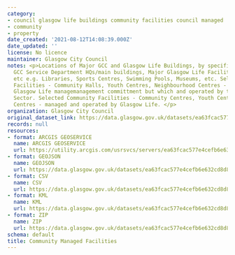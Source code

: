 ```yaml
---
category:
- council glasgow life buildings community facilities council managed
- community
- property
date_created: '2021-08-12T14:08:39.000Z'
date_updated: ''
license: No licence
maintainer: Glasgow City Council
notes: <p>Locations of Major GCC and Glasgow Life Buildings, by specified type. Includes
  GCC Service Department HQs/main buildings, Major Glasgow Life Facilities, ALEO HQs
  etc e.g. Libraries, Sports Centres, Swimming Pools, Museums, etc. Selected Community
  Facilities - Community Halls, Youth Centres, Neighbourhood Centres - which have
  Glasgow Life managemanagement committment but which and operated by the Voluntary
  Sector. Selected Community Facilities - Community Centres, Youth Centres, Recreation
  Centres - managed and operated by Glasgow Life. </p>
organization: Glasgow City Council
original_dataset_link: https://data.glasgow.gov.uk/datasets/ea63fcac577e4cefb6e632cd8d84365b_2
records: null
resources:
- format: ARCGIS GEOSERVICE
  name: ARCGIS GEOSERVICE
  url: https://utility.arcgis.com/usrsvcs/servers/ea63fcac577e4cefb6e632cd8d84365b/rest/services/OPEN_DATA/Public_Buildings/MapServer/2
- format: GEOJSON
  name: GEOJSON
  url: https://data.glasgow.gov.uk/datasets/ea63fcac577e4cefb6e632cd8d84365b_2.geojson?outSR=%7B%22latestWkid%22%3A27700%2C%22wkid%22%3A27700%7D
- format: CSV
  name: CSV
  url: https://data.glasgow.gov.uk/datasets/ea63fcac577e4cefb6e632cd8d84365b_2.csv?outSR=%7B%22latestWkid%22%3A27700%2C%22wkid%22%3A27700%7D
- format: KML
  name: KML
  url: https://data.glasgow.gov.uk/datasets/ea63fcac577e4cefb6e632cd8d84365b_2.kml?outSR=%7B%22latestWkid%22%3A27700%2C%22wkid%22%3A27700%7D
- format: ZIP
  name: ZIP
  url: https://data.glasgow.gov.uk/datasets/ea63fcac577e4cefb6e632cd8d84365b_2.zip?outSR=%7B%22latestWkid%22%3A27700%2C%22wkid%22%3A27700%7D
schema: default
title: Community Managed Facilities
---
```

